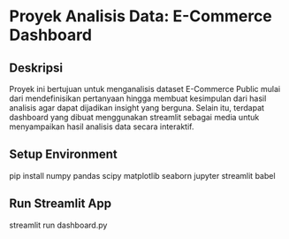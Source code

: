 # Proyek Analisis Data: E-Commerce Dashboard

## Deskripsi
Proyek ini bertujuan untuk menganalisis dataset E-Commerce Public mulai dari mendefinisikan pertanyaan hingga membuat kesimpulan dari hasil analisis agar dapat dijadikan insight yang berguna. Selain itu, terdapat dashboard yang dibuat menggunakan streamlit sebagai media untuk menyampaikan hasil analisis data secara interaktif.

## Setup Environment
pip install numpy pandas scipy matplotlib seaborn jupyter streamlit babel

## Run Streamlit App
streamlit run dashboard.py
 
